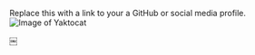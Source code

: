 Replace this with a link to your a GitHub or social media profile.
![Image of Yaktocat](https://octodex.github.com/images/yaktocat.png) 

￼
